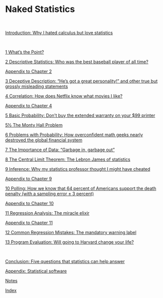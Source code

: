 <?xml version='1.0' encoding='utf-8'?>
<html xmlns="http://www.w3.org/1999/xhtml" style="font-size:1.111rem;">
  <head>
    <h1>Naked Statistics</h1>
    <meta http-equiv="Content-Type" content="text/html; charset=utf-8"/>
  <link href="../stylesheet.css" type="text/css" rel="stylesheet"/>
<link href="../page_styles.css" type="text/css" rel="stylesheet"/>
</head>
  <body class="calibre">


<p class="contentsEntryText"> </p>
<div class="dedicationPage"><p class="contentsEntryText"><a href="text/part0003.html#intro01" id="intro_01" class="calibre4">Introduction: <span class="ITALIC">Why I hated calculus but love statistics</span></a></p></div>
<p class="contentsEntryText"> </p>
<div class="dedicationPage"><p class="contentsEntryText1"><a href="text/part0004.html#ch01" id="ch_01" class="calibre4">1 What’s the Point?</a></p></div>
<div class="dedicationPage"><p class="contentsEntryText1"><a href="text/part0005.html#ch02" id="ch_02" class="calibre4">2 Descriptive Statistics: <span class="ITALIC">Who was the best baseball player of all time?</span></a></p></div>
<p class="TOC-App"><a href="text/part0005.html#app02" id="app_02" class="calibre4">Appendix to Chapter 2</a></p>
<div class="dedicationPage"><p class="contentsEntryText1"><a href="text/part0006.html#ch03" id="ch_03" class="calibre4">3 Deceptive Description: <span class="ITALIC">“He’s got a great personality!” and other true but grossly misleading statements</span></a></p></div>
<div class="dedicationPage"><p class="contentsEntryText1"><a href=text/"part0007.html#ch04" id="ch_04" class="calibre4">4 Correlation: <span class="ITALIC">How does Netflix know what movies I like?</span></a></p></div>
<p class="TOC-App"><a href="text/part0007.html#app04" id="app_04" class="calibre4">Appendix to Chapter 4</a></p>
<div class="dedicationPage"><p class="contentsEntryText1"><a href="text/part0008.html#ch05" id="ch_05" class="calibre4">5 Basic Probability: <span class="ITALIC">Don’t buy the extended warranty on your $99 printer</span></a></p></div>
<div class="dedicationPage"><p class="contentsEntryText1"><a href="text/part0009.html#ch05a" id="ch_05a" class="calibre4">5<span class="ent">½</span> The Monty Hall Problem</a></p></div>
<div class="dedicationPage"><p class="contentsEntryText1"><a href="text/part0010.html#ch06" id="ch_06" class="calibre4">6 Problems with Probability: <span class="ITALIC">How overconfident math geeks nearly destroyed the global financial system</span></a></p></div>
<div class="dedicationPage"><p class="contentsEntryText1"><a href="text/part0011.html#ch07" id="ch_07" class="calibre4">7 The Importance of Data: <span class="ITALIC">“Garbage in, garbage out”</span></a></p></div>
<div class="dedicationPage"><p class="contentsEntryText1"><a href="text/part0012.html#ch08" id="ch_08" class="calibre4">8 The Central Limit Theorem: <span class="ITALIC">The Lebron James of statistics</span></a></p></div>
<div class="dedicationPage"><p class="contentsEntryText1"><a href="text/part0013.html#ch09" id="ch_09" class="calibre4">9 Inference: <span class="ITALIC">Why my statistics professor thought I might have cheated</span></a></p></div>
<p class="TOC-App"><a href="text/part0013.html#app09" id="app_09" class="calibre4">Appendix to Chapter 9</a></p>
<div class="dedicationPage"><p class="contentsEntryText1"><a href="text/part0014.html#ch10" id="ch_10" class="calibre4">10 Polling: <span class="ITALIC">How we know that 64 percent of Americans support the death penalty (with a sampling error ± 3 percent)</span></a></p></div>
<p class="TOC-App"><a href="text/part0014.html#app10" id="app_10" class="calibre4">Appendix to Chapter 10</a></p>
<div class="dedicationPage"><p class="contentsEntryText1"><a href="text/part0015.html#ch11" id="ch_11" class="calibre4">11 Regression Analysis: <span class="ITALIC">The miracle elixir</span></a></p></div>
<p class="TOC-App"><a href="text/part0015.html#app11" id="app_11" class="calibre4">Appendix to Chapter 11</a></p>
<div class="dedicationPage"><p class="contentsEntryText1"><a href="text/part0016.html#ch12" id="ch_12" class="calibre4">12 Common Regression Mistakes: <span class="ITALIC">The mandatory warning label</span></a></p></div>
<div class="dedicationPage"><p class="contentsEntryText1"><a href="text/part0017.html#ch13" id="ch_13" class="calibre4">13 Program Evaluation: <span class="ITALIC">Will going to Harvard change your life?</span></a></p></div>
<p class="contentsEntryText1"> </p>
<div class="dedicationPage"><p class="contentsEntryText"><a href="text/part0018.html#con01" id="con_01" class="calibre4">Conclusion: <span class="ITALIC">Five questions that statistics can help answer</span></a></p></div>
<div class="dedicationPage"><p class="contentsEntryText"><a href="text/part0019.html#app01" id="app_01" class="calibre4">Appendix: <span class="ITALIC">Statistical software</span></a></p></div>
<div class="dedicationPage"><p class="contentsEntryText"><a href="text/part0020.html#notes01" id="notes_01" class="calibre4">Notes</a></p></div>

<div class="dedicationPage"><p class="contentsEntryText"><a href="text/part0022.html#index01" id="index_01" class="calibre4">Index</a></p></div>
<p class="contentsEntryText1"> </p>

</body></html>
